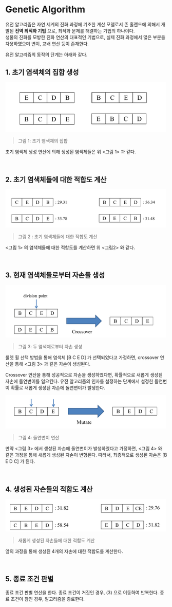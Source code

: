 # Genetic Algorithm

유전 알고리즘은 자연 세계의 진화 과정에 기초한 계산 모델로서 존 홀랜드에 의해서 개발된 **전역 최적화 기법** 으로, 최적화 문제를 해결하는 기법의 하나이다.     
생물의 진화를 모방한 진화 연산의 대표적인 기법으로, 실제 진화 과정에서 많은 부분을 차용하였으며 변이, 교배 연산 등이 존재한다.

유전 알고리즘의 동작의 단계는 아래와 같다.

## 1. 초기 염색체의 집합 생성

<img src="./screenshots/gene1.png" width="500">

> 그림 1: 초기 염색체의 집합

초기 염색체 생성 연산에 의해 생성된 염색체들은 위 <그림 1> 과 같다.

<br/>

## 2. 초기 염색체들에 대한 적합도 계산

<img src="./screenshots/gene2.png" width="500">

> 그림 2 : 초기 염색체들에 대한 적합도 계산

<그림 1> 의 염색체들에 대한 적합도를 계산하면 위 <그림2> 와 같다.

<br/>

## 3. 현재 염색체들로부터 자손들 생성

<img src="./screenshots/gene3.png" width="500">

> 그림 3: 두 염색체로부터 자손 생성

룰렛 휠 선택 방법을 통해 염색체 [B C E D] 가 선택되었다고 가정하면, crossover 연산을 통해 <그림 3> 과 같은 자손이 생성된다.

Crossover 연산을 통해 성공적으로 자손을 생성하였다면, 확률적으로 새롭게 생성된 자손에 돌연변이를 일으킨다. 유전 알고리즘의 인자를 설정하는 단계에서 설정한 돌연변이 확률로 새롭게 생성된 자손에 돌연변이가 발생한다.

<img src="./screenshots/gene4.png" width="500">

> 그림 4: 돌연변이 연산

만약 <그림 3> 에서 생성된 자손에 돌연변이가 발생하였다고 가정하면, <그림 4> 와 같은 과정을 통해 새롭게 생성된 자손이 변형된다. 따라서, 최종적으로 생성된 자손은 [B E D C] 가 된다.

<br/>

## 4. 생성된 자손들의 적합도 계산

<img src="./screenshots/gene5.png" width="500">

> 새롭게 생성된 자손들에 대한 적합도 계산

앞의 과정을 통해 생성된 4개의 자손에 대한 적합도를 계산한다.


<br/>

## 5. 종료 조건 판별

종료 조건 판별 연산을 한다. 종료 조건이 거짓인 경우, (3) 으로 이동하여 반복한다. 종료 조건이 참인 경우, 알고리즘을 종료한다.
